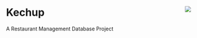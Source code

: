 # Kechup <img align="right" src="https://img.shields.io/github/last-commit/Lalisfeed/Crispy-sugar" /><br>
A Restaurant Management Database Project
